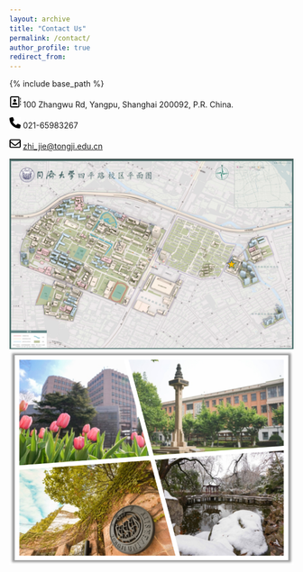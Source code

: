 ```yaml
---
layout: archive
title: "Contact Us"
permalink: /contact/
author_profile: true
redirect_from:
---
```


{% include base_path %}

<img src="../images/address-book-regular.svg" width="20" height="20">  100 Zhangwu Rd, Yangpu, Shanghai 200092, P.R. China. 

<img src="../images/phone-solid.svg" width="20" height="20"> 021-65983267

<img src="../images/envelope-regular.svg" width="20" height="20"> zhi_jie@tongji.edu.cn

<img src="../images/location.png" width="600">

<img src="../images/campus.png" width="600">
